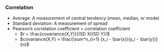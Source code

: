 
### Correlation
- Average: A measurement of central tendency (mean, median, or mode)
- Standard deviation: A measurement of spread
- Pearson’s correlation coefficient = correlation coefficient
  - $r = \frac{covariance(X,Y)}{(SD X)(SD Y)}$
  - $covariance(X,Y) = \frac{\sum^n_{i=1} (x_i - \bar{x})(y_i - \bar{y})}{n}$




